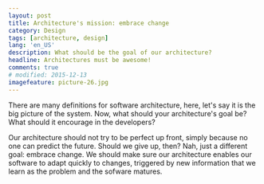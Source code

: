 ```yaml
---
layout: post
title: Architecture's mission: embrace change
category: Design
tags: [architecture, design]
lang: 'en_US'
description: What should be the goal of our architecture?
headline: Architectures must be awesome!
comments: true
# modified: 2015-12-13
imagefeature: picture-26.jpg
---
```


There are many definitions for software architecture, here, let's say it is the big picture of the system.
Now, what should your architecture's goal be? What should it encourage in the developers?

Our architecture should not try to be perfect up front, simply because no one can predict the future.
Should we give up, then? Nah, just a different goal: embrace change.
We should make sure our architecture enables our software to adapt quickly to changes, triggered by new information that
we learn as the problem and the sofware matures.
